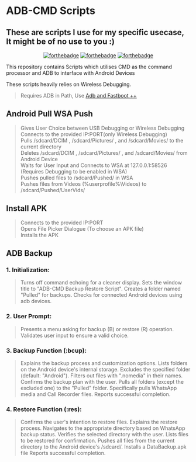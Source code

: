 # ADB-CMD Scripts
## These are scripts I use for my specific usecase, It might be of no use to you :)
<p align="center">
  <a href="http://forthebadge.com/"><img src="https://forthebadge.com/images/badges/0-percent-optimized.svg" alt="forthebadge"/></a>
  <a href="http://forthebadge.com/"><img src="https://forthebadge.com/images/badges/it-works-why.svg" alt="forthebadge"/></a>
  <a href="http://forthebadge.com/"><img src="https://forthebadge.com/images/badges/ctrl-c-ctrl-v.svg" alt="forthebadge"/></a>
</p>

This repository contains Scripts which utilises CMD as the command processor and ADB to interface with Android Devices

These scripts heavily relies on Wireless Debugging.

>Requires ADB in Path, Use [Adb and Fastboot ++](https://github.com/K3V1991/ADB-and-FastbootPlusPlus/releases/latest)

## Android Pull WSA Push
> Gives User Choice between USB Debugging or Wireless Debugging
> Connects to the provided IP:PORT(only Wireless Debugging)  
> Pulls /sdcard/DCIM , /sdcard/Pictures/ , and /sdcard/Movies/ to the current directory  
> Deletes /sdcard/DCIM , /sdcard/Pictures/ , and /sdcard/Movies/ from Android Device  
> Waits for User Input and Connects to WSA at 127.0.0.1:58526 (Requires Debugging to be enabled in WSA)  
> Pushes pulled files to /sdcard/Pushed/ in WSA  
> Pushes files from Videos (%userprofile%\Videos) to /sdcard/Pushed/UserVids/  

## Install APK
> Connects to the provided IP:PORT  
> Opens File Picker Dialogue (To choose an APK file)  
> Installs the APK

## ADB Backup
### 1. Initialization:

> Turns off command echoing for a cleaner display.
> Sets the window title to "ADB-CMD Backup Restore Script".
> Creates a folder named "Pulled" for backups.
> Checks for connected Android devices using adb devices.

### 2. User Prompt:

> Presents a menu asking for backup (B) or restore (R) operation.
> Validates user input to ensure a valid choice.

### 3. Backup Function (:bcup):

> Explains the backup process and customization options.
> Lists folders on the Android device's internal storage.
> Excludes the specified folder (default: "Android").
> Filters out files with ".nomedia" in their names.
> Confirms the backup plan with the user.
> Pulls all folders (except the excluded one) to the "Pulled" folder.
> Specifically pulls WhatsApp media and Call Recorder files.
> Reports successful completion.

### 4. Restore Function (:res):

> Confirms the user's intention to restore files.
> Explains the restore process.
> Navigates to the appropriate directory based on WhatsApp backup status.
> Verifies the selected directory with the user.
> Lists files to be restored for confirmation.
> Pushes all files from the current directory to the Android device's /sdcard/.
> Installs a DataBackup.apk file 
> Reports successful completion.





